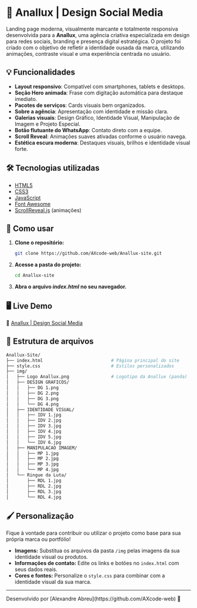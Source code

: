 # 🐼 Anallux | Design Social Media

Landing page moderna, visualmente marcante e totalmente responsiva desenvolvida para a **Anallux**, uma agência criativa especializada em design para redes sociais, branding e presença digital estratégica. O projeto foi criado com o objetivo de refletir a identidade ousada da marca, utilizando animações, contraste visual e uma experiência centrada no usuário.

## 💡 Funcionalidades

- **Layout responsivo**: Compatível com smartphones, tablets e desktops.
- **Seção Hero animada**: Frase com digitação automática para destaque imediato.
- **Pacotes de serviços**: Cards visuais bem organizados.
- **Sobre a agência**: Apresentação com identidade e missão clara.
- **Galerias visuais**: Design Gráfico, Identidade Visual, Manipulação de Imagem e Projeto Especial.
- **Botão flutuante do WhatsApp**: Contato direto com a equipe.
- **Scroll Reveal**: Animações suaves ativadas conforme o usuário navega.
- **Estética escura moderna**: Destaques visuais, brilhos e identidade visual forte.

## 🛠️ Tecnologias utilizadas

- [HTML5](https://developer.mozilla.org/pt-BR/docs/Web/HTML)
- [CSS3](https://developer.mozilla.org/pt-BR/docs/Web/CSS)
- [JavaScript](https://developer.mozilla.org/pt-BR/docs/Web/JavaScript)
- [Font Awesome](https://fontawesome.com/)
- [ScrollReveal.js](https://scrollrevealjs.org/) (animações)

## 🚀 Como usar

1. **Clone o repositório:**
   ```bash
   git clone https://github.com/AXcode-web/Anallux-site.git
   ```
   
2. **Acesse a pasta do projeto:**
   ```bash
   cd Anallux-site
   ```
3. **Abra o arquivo *index.html* no seu navegador.**

## 🖥️ Live Demo

🔗 [Anallux | Design Social Media](https://axcode-web.github.io/Anallux-site/)

## 📁 Estrutura de arquivos
```bash
Anallux-Site/
├── index.html                          # Página principal do site
├── style.css                           # Estilos personalizados
├── img/
│   ├── Logo Anallux.png                # Logotipo da Anallux (panda)
│   ├── DESIGN GRAFICOS/
│   │   ├── DG 1.png
│   │   ├── DG 2.png
│   │   ├── DG 3.png
│   │   └── DG 4.png
│   ├── IDENTIDADE VISUAL/
│   │   ├── IDV 1.jpg
│   │   ├── IDV 2.jpg
│   │   ├── IDV 3.jpg
│   │   ├── IDV 4.jpg
│   │   ├── IDV 5.jpg
│   │   └── IDV 6.jpg
│   ├── MANIPULACAO IMAGEM/
│   │   ├── MP 1.jpg
│   │   ├── MP 2.jpg
│   │   ├── MP 3.jpg
│   │   └── MP 4.jpg
│   └── Ringue da Luta/
│       ├── RDL 1.jpg
│       ├── RDL 2.jpg
│       ├── RDL 3.jpg
│       └── RDL 4.jpg
  ```

## 🖌️ Personalização
Fique à vontade para contribuir ou utilizar o projeto como base para sua própria marca ou portfólio!

- **Imagens:** Substitua os arquivos da pasta `/img` pelas imagens da sua identidade visual ou produtos.
- **Informações de contato:** Edite os links e botões no `index.html` com seus dados reais.
- **Cores e fontes:** Personalize o `style.css` para combinar com a identidade visual da sua marca.
<hr>
Desenvolvido por [Alexandre Abreu](https://github.com/AXcode-web) 🚀
